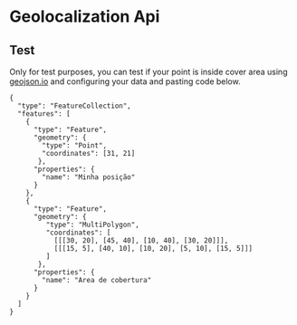# Geolocalization Api



## Test

Only for test purposes, you can test if your point is inside cover area using [geojson.io]([http://geojson.io) and configuring your data and pasting code below.

```
{
  "type": "FeatureCollection",
  "features": [
    {
      "type": "Feature",
      "geometry": {
        "type": "Point",
        "coordinates": [31, 21]
       },
      "properties": {
        "name": "Minha posição"
      }
    },
    {
      "type": "Feature",
      "geometry": { 
         "type": "MultiPolygon", 
         "coordinates": [
           [[[30, 20], [45, 40], [10, 40], [30, 20]]], 
           [[[15, 5], [40, 10], [10, 20], [5, 10], [15, 5]]]
         ]
       },
      "properties": {
        "name": "Area de cobertura"
      }
    }
  ]
}
```
